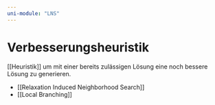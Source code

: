 ```yaml
---
uni-module: "LNS"
---
```


# Verbesserungsheuristik

[[Heuristik]] um mit einer bereits zulässigen Lösung eine noch bessere Lösung zu generieren.

- [[Relaxation Induced Neighborhood Search]]
- [[Local Branching]]
